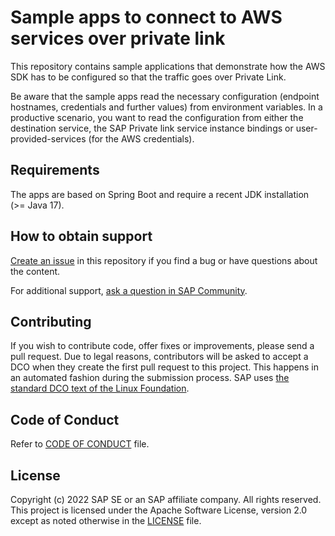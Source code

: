 # Sample apps to connect to AWS services over private link

This repository contains sample applications that demonstrate how the AWS SDK has to be configured so that the traffic goes over Private Link.

Be aware that the sample apps read the necessary configuration (endpoint hostnames, credentials and further values) from environment variables.
In a productive scenario, you want to read the configuration from either the destination service, the SAP Private link service instance bindings or user-provided-services (for the AWS credentials).

## Requirements
The apps are based on Spring Boot and require a recent JDK installation (>= Java 17).

## How to obtain support
[Create an issue](https://github.com/SAP-samples/private-link-aws-services/issues) in this repository if you find a bug or have questions about the content.
 
For additional support, [ask a question in SAP Community](https://answers.sap.com/questions/ask.html).

## Contributing
If you wish to contribute code, offer fixes or improvements, please send a pull request. Due to legal reasons, contributors will be asked to accept a DCO when they create the first pull request to this project. This happens in an automated fashion during the submission process. SAP uses [the standard DCO text of the Linux Foundation](https://developercertificate.org/).

## Code of Conduct
Refer to [CODE OF CONDUCT](https://github.com/SAP-samples/.github/blob/main/CODE_OF_CONDUCT.md) file.

## License
Copyright (c) 2022 SAP SE or an SAP affiliate company. All rights reserved. This project is licensed under the Apache Software License, version 2.0 except as noted otherwise in the [LICENSE](LICENSE) file.
